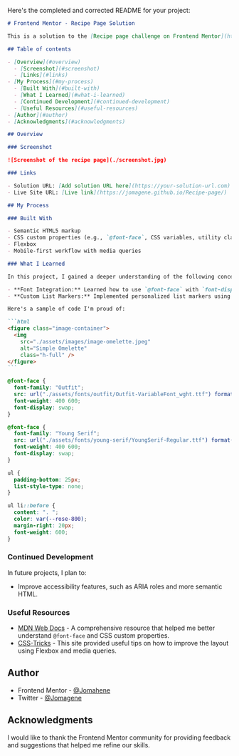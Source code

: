 Here's the completed and corrected README for your project:

````markdown
# Frontend Mentor - Recipe Page Solution

This is a solution to the [Recipe page challenge on Frontend Mentor](https://www.frontendmentor.io/challenges/recipe-page-KiTsR8QQKm). Frontend Mentor challenges help you improve your coding skills by building realistic projects.

## Table of contents

- [Overview](#overview)
  - [Screenshot](#screenshot)
  - [Links](#links)
- [My Process](#my-process)
  - [Built With](#built-with)
  - [What I Learned](#what-i-learned)
  - [Continued Development](#continued-development)
  - [Useful Resources](#useful-resources)
- [Author](#author)
- [Acknowledgments](#acknowledgments)

## Overview

### Screenshot

![Screenshot of the recipe page](./screenshot.jpg)

### Links

- Solution URL: [Add solution URL here](https://your-solution-url.com)
- Live Site URL: [Live link](https://jomagene.github.io/Recipe-page/)

## My Process

### Built With

- Semantic HTML5 markup
- CSS custom properties (e.g., `@font-face`, CSS variables, utility classes)
- Flexbox
- Mobile-first workflow with media queries

### What I Learned

In this project, I gained a deeper understanding of the following concepts:

- **Font Integration:** Learned how to use `@font-face` with `font-display: swap` for better web performance.
- **Custom List Markers:** Implemented personalized list markers using the `::before` pseudo-element in CSS.

Here's a sample of code I'm proud of:

```html
<figure class="image-container">
  <img
    src="./assets/images/image-omelette.jpeg"
    alt="Simple Omelette"
    class="h-full" />
</figure>
```
````

```css
@font-face {
  font-family: "Outfit";
  src: url("./assets/fonts/outfit/Outfit-VariableFont_wght.ttf") format("truetype");
  font-weight: 400 600;
  font-display: swap;
}

@font-face {
  font-family: "Young Serif";
  src: url("./assets/fonts/young-serif/YoungSerif-Regular.ttf") format("truetype");
  font-weight: 400 600;
  font-display: swap;
}

ul {
  padding-bottom: 25px;
  list-style-type: none;
}

ul li::before {
  content: ". ";
  color: var(--rose-800);
  margin-right: 20px;
  font-weight: 600;
}
```

### Continued Development

In future projects, I plan to:

- Improve accessibility features, such as ARIA roles and more semantic HTML.

### Useful Resources

- [MDN Web Docs](https://developer.mozilla.org/) - A comprehensive resource that helped me better understand `@font-face` and CSS custom properties.
- [CSS-Tricks](https://css-tricks.com/) - This site provided useful tips on how to improve the layout using Flexbox and media queries.

## Author

- Frontend Mentor - [@Jomahene](https://www.frontendmentor.io/profile/Jomagene)
- Twitter - [@Jomagene](https://www.twitter.com/Jomagene)

## Acknowledgments

I would like to thank the Frontend Mentor community for providing feedback and suggestions that helped me refine our skills.

